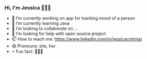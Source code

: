 ### Hi, I'm Jessica 👩🏻‍💼

- 🔭 I’m currently working on app for tracking mood of a person
- 🌱 I’m currently learning Java
- 👯 I’m looking to collaborate on ...
- 🤔 I’m looking for help with open source project
- 📫 How to reach me: https://www.linkedin.com/in/jessicacotrina/
- 😄 Pronouns: she, her
- ⚡ Fun fact: 👩🏻‍🎨

<!--
**JessicaCotrinaR/JessicaCotrinaR** is a ✨ _special_ ✨ repository because its `README.md` (this file) appears on your GitHub profile.

Here are some ideas to get you started:


-->
